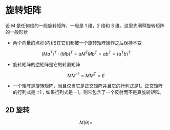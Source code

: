 # 旋转矩阵

设 M 是任何维的一般旋转矩阵，一般是 1 维，2 维和 3 维。这里先阐释旋转矩阵的一般形状
- 两个向量的点积(内积)在它们都被一个旋转矩阵操作之后保持不变

$$
(Ma^T)^{T} \cdot (Mb)^{T} = a M^TM b^T = ab^T = (a^Tb)^T 
$$

- 旋转矩阵的逆矩阵是它的转置矩阵

$$
MM^{-1} = MM^{T} = E
$$
- 一个矩阵是旋转矩阵，当且仅当它是正交矩阵并且它的行列式是1。正交矩阵的行列式是 ±1；如果行列式是 −1，则它包含了一个反射而不是真旋转矩阵。

## 2D 旋转

$$
M(\theta) =  
$$
